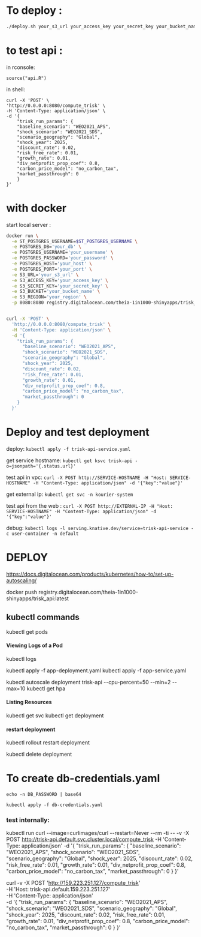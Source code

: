 # To deploy :

```bash
./deploy.sh your_s3_url your_access_key your_secret_key your_bucket_name your_region your_username your_password your_host your_port your_db_name
```

# to test api : 

in rconsole:

    source("api.R")

in shell:

    curl -X 'POST' \
    'http://0.0.0.0:8080/compute_trisk' \
    -H 'Content-Type: application/json' \
    -d '{
        "trisk_run_params": {
        "baseline_scenario": "WEO2021_APS",
        "shock_scenario": "WEO2021_SDS",
        "scenario_geography": "Global",
        "shock_year": 2025,
        "discount_rate": 0.02,
        "risk_free_rate": 0.01,
        "growth_rate": 0.01,
        "div_netprofit_prop_coef": 0.8,
        "carbon_price_model": "no_carbon_tax",
        "market_passthrough": 0
        }
    }'  


# with docker

start local server :
``` bash
docker run \
  -e ST_POSTGRES_USERNAME=$ST_POSTGRES_USERNAME \
  -e POSTGRES_DB='your_db' \
  -e POSTGRES_USERNAME='your_username' \
  -e POSTGRES_PASSWORD='your_password' \
  -e POSTGRES_HOST='your_host' \
  -e POSTGRES_PORT='your_port' \
  -e S3_URL='your_s3_url' \
  -e S3_ACCESS_KEY='your_access_key' \
  -e S3_SECRET_KEY='your_secret_key' \
  -e S3_BUCKET='your_bucket_name' \
  -e S3_REGION='your_region' \
  -p 8080:8080 registry.digitalocean.com/theia-1in1000-shinyapps/trisk_api:latest


curl -X 'POST' \
  'http://0.0.0.0:8080/compute_trisk' \
  -H 'Content-Type: application/json' \
  -d '{
    "trisk_run_params": {
      "baseline_scenario": "WEO2021_APS",
      "shock_scenario": "WEO2021_SDS",
      "scenario_geography": "Global",
      "shock_year": 2025,
      "discount_rate": 0.02,
      "risk_free_rate": 0.01,
      "growth_rate": 0.01,
      "div_netprofit_prop_coef": 0.8,
      "carbon_price_model": "no_carbon_tax",
      "market_passthrough": 0
    }
  }'
```

# Deploy and test deployment

deploy:
    `kubectl apply -f trisk-api-service.yaml`

get service hostname:
    `kubectl get ksvc trisk-api -o=jsonpath='{.status.url}'`


test api in vpc:
    `curl -X POST http://SERVICE-HOSTNAME -H "Host: SERVICE-HOSTNAME" -H "Content-Type: application/json" -d '{"key":"value"}'`

get external ip:
    `kubectl get svc -n kourier-system`

test api from the web : 
    `curl -X POST http://EXTERNAL-IP -H "Host: SERVICE-HOSTNAME" -H "Content-Type: application/json" -d '{"key":"value"}'`



debug: 
    `kubectl logs -l serving.knative.dev/service=trisk-api-service -c user-container -n default`




# DEPLOY

https://docs.digitalocean.com/products/kubernetes/how-to/set-up-autoscaling/

docker push registry.digitalocean.com/theia-1in1000-shinyapps/trisk_api:latest

## kubectl commands

kubectl get pods

#### Viewing Logs of a Pod
kubectl logs <pod-name>


kubectl apply -f app-deployment.yaml
kubectl apply -f app-service.yaml

kubectl autoscale deployment trisk-api --cpu-percent=50 --min=2 --max=10
kubectl get hpa


#### Listing Resources
kubectl get svc
kubectl get deployment

#### restart deployment
kubectl rollout restart deployment <deployment-name>

kubectl delete deployment <deployment-name>


# To create db-credentials.yaml

```
echo -n DB_PASSWORD | base64

kubectl apply -f db-credentials.yaml
```




### test internally:
kubectl run curl --image=curlimages/curl --restart=Never --rm -ti -- -v -X POST http://trisk-api.default.svc.cluster.local/compute_trisk -H 'Content-Type: application/json' -d '{
    "trisk_run_params": {
      "baseline_scenario": "WEO2021_APS",
      "shock_scenario": "WEO2021_SDS",
      "scenario_geography": "Global",
      "shock_year": 2025,
      "discount_rate": 0.02,
      "risk_free_rate": 0.01,
      "growth_rate": 0.01,
      "div_netprofit_prop_coef": 0.8,
      "carbon_price_model": "no_carbon_tax",
      "market_passthrough": 0
    }
  }'


curl -v -X POST 'http://159.223.251.127/compute_trisk' \
  -H 'Host: trisk-api.default.159.223.251.127' \
  -H 'Content-Type: application/json' \
  -d '{
        "trisk_run_params": {
          "baseline_scenario": "WEO2021_APS",
          "shock_scenario": "WEO2021_SDS",
          "scenario_geography": "Global",
          "shock_year": 2025,
          "discount_rate": 0.02,
          "risk_free_rate": 0.01,
          "growth_rate": 0.01,
          "div_netprofit_prop_coef": 0.8,
          "carbon_price_model": "no_carbon_tax",
          "market_passthrough": 0
        }
      }'